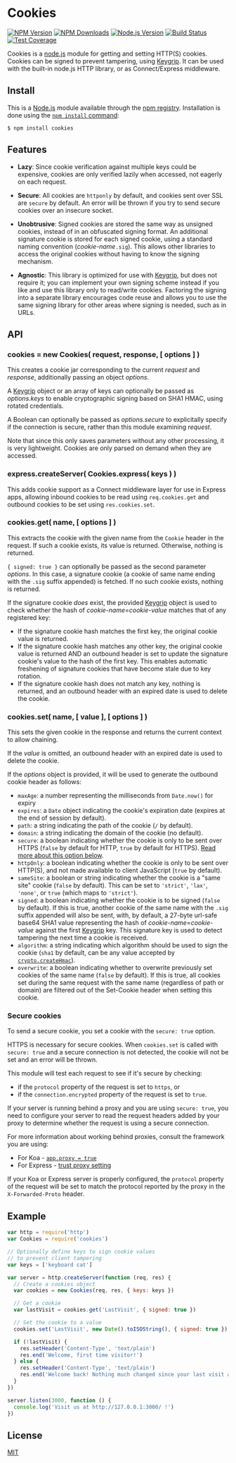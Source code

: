 Cookies
=======

[![NPM Version][npm-image]][npm-url]
[![NPM Downloads][downloads-image]][downloads-url]
[![Node.js Version][node-version-image]][node-version-url]
[![Build Status][travis-image]][travis-url]
[![Test Coverage][coveralls-image]][coveralls-url]

Cookies is a [node.js](http://nodejs.org/) module for getting and setting HTTP(S) cookies. Cookies can be signed to prevent tampering, using [Keygrip](https://www.npmjs.com/package/keygrip). It can be used with the built-in node.js HTTP library, or as Connect/Express middleware.

## Install

This is a [Node.js](https://nodejs.org/en/) module available through the
[npm registry](https://www.npmjs.com/). Installation is done using the
[`npm install` command](https://docs.npmjs.com/getting-started/installing-npm-packages-locally):

```
$ npm install cookies
```

## Features

* **Lazy**: Since cookie verification against multiple keys could be expensive, cookies are only verified lazily when accessed, not eagerly on each request.

* **Secure**: All cookies are `httponly` by default, and cookies sent over SSL are `secure` by default. An error will be thrown if you try to send secure cookies over an insecure socket.

* **Unobtrusive**: Signed cookies are stored the same way as unsigned cookies, instead of in an obfuscated signing format. An additional signature cookie is stored for each signed cookie, using a standard naming convention (_cookie-name_`.sig`). This allows other libraries to access the original cookies without having to know the signing mechanism.

* **Agnostic**: This library is optimized for use with [Keygrip](https://www.npmjs.com/package/keygrip), but does not require it; you can implement your own signing scheme instead if you like and use this library only to read/write cookies. Factoring the signing into a separate library encourages code reuse and allows you to use the same signing library for other areas where signing is needed, such as in URLs.

## API

### cookies = new Cookies( request, response, [ options ] )

This creates a cookie jar corresponding to the current _request_ and _response_, additionally passing an object _options_.

A [Keygrip](https://www.npmjs.com/package/keygrip) object or an array of keys can optionally be passed as _options.keys_ to enable cryptographic signing based on SHA1 HMAC, using rotated credentials.

A Boolean can optionally be passed as _options.secure_ to explicitally specify if the connection is secure, rather than this module examining _request_.

Note that since this only saves parameters without any other processing, it is very lightweight. Cookies are only parsed on demand when they are accessed.

### express.createServer( Cookies.express( keys ) )

This adds cookie support as a Connect middleware layer for use in Express apps, allowing inbound cookies to be read using `req.cookies.get` and outbound cookies to be set using `res.cookies.set`.

### cookies.get( name, [ options ] )

This extracts the cookie with the given name from the `Cookie` header in the request. If such a cookie exists, its value is returned. Otherwise, nothing is returned.

`{ signed: true }` can optionally be passed as the second parameter _options_. In this case, a signature cookie (a cookie of same name ending with the `.sig` suffix appended) is fetched. If no such cookie exists, nothing is returned.

If the signature cookie _does_ exist, the provided [Keygrip](https://www.npmjs.com/package/keygrip) object is used to check whether the hash of _cookie-name_=_cookie-value_ matches that of any registered key:

* If the signature cookie hash matches the first key, the original cookie value is returned.
* If the signature cookie hash matches any other key, the original cookie value is returned AND an outbound header is set to update the signature cookie's value to the hash of the first key. This enables automatic freshening of signature cookies that have become stale due to key rotation.
* If the signature cookie hash does not match any key, nothing is returned, and an outbound header with an expired date is used to delete the cookie.

### cookies.set( name, [ value ], [ options ] )

This sets the given cookie in the response and returns the current context to allow chaining.

If the _value_ is omitted, an outbound header with an expired date is used to delete the cookie.

If the _options_ object is provided, it will be used to generate the outbound cookie header as follows:

* `maxAge`: a number representing the milliseconds from `Date.now()` for expiry
* `expires`: a `Date` object indicating the cookie's expiration date (expires at the end of session by default).
* `path`: a string indicating the path of the cookie (`/` by default).
* `domain`: a string indicating the domain of the cookie (no default).
* `secure`: a boolean indicating whether the cookie is only to be sent over HTTPS (`false` by default for HTTP, `true` by default for HTTPS). [Read more about this option below](#secure-cookies).
* `httpOnly`: a boolean indicating whether the cookie is only to be sent over HTTP(S), and not made available to client JavaScript (`true` by default).
* `sameSite`: a boolean or string indicating whether the cookie is a "same site" cookie (`false` by default). This can be set to `'strict'`, `'lax'`, `'none'`, or `true` (which maps to `'strict'`).
* `signed`: a boolean indicating whether the cookie is to be signed (`false` by default). If this is true, another cookie of the same name with the `.sig` suffix appended will also be sent, with, by default, a 27-byte url-safe base64 SHA1 value representing the hash of _cookie-name_=_cookie-value_ against the first [Keygrip](https://www.npmjs.com/package/keygrip) key. This signature key is used to detect tampering the next time a cookie is received.
* `algorithm`: a string indicating which algorithm should be used to sign the cookie (`sha1` by default, can be any value accepted by [`crypto.createHmac`](https://nodejs.org/api/crypto.html#crypto_crypto_createhmac_algorithm_key_options)).
* `overwrite`: a boolean indicating whether to overwrite previously set cookies of the same name (`false` by default). If this is true, all cookies set during the same request with the same name (regardless of path or domain) are filtered out of the Set-Cookie header when setting this cookie.

### Secure cookies

To send a secure cookie, you set a cookie with the `secure: true` option.

HTTPS is necessary for secure cookies. When `cookies.set` is called with `secure: true` and a secure connection is not detected, the cookie will not be set and an error will be thrown.

This module will test each request to see if it's secure by checking:

* if the `protocol` property of the request is set to `https`, or
* if the `connection.encrypted` property of the request is set to `true`.

If your server is running behind a proxy and you are using `secure: true`, you need to configure your server to read the request headers added by your proxy to determine whether the request is using a secure connection.

For more information about working behind proxies, consult the framework you are using:

* For Koa - [`app.proxy = true`](http://koajs.com/#settings)
* For Express - [trust proxy setting](http://expressjs.com/en/4x/api.html#trust.proxy.options.table)

If your Koa or Express server is properly configured, the `protocol` property of the request will be set to match the protocol reported by the proxy in the `X-Forwarded-Proto` header.

## Example

```js
var http = require('http')
var Cookies = require('cookies')

// Optionally define keys to sign cookie values
// to prevent client tampering
var keys = ['keyboard cat']

var server = http.createServer(function (req, res) {
  // Create a cookies object
  var cookies = new Cookies(req, res, { keys: keys })

  // Get a cookie
  var lastVisit = cookies.get('LastVisit', { signed: true })

  // Set the cookie to a value
  cookies.set('LastVisit', new Date().toISOString(), { signed: true })

  if (!lastVisit) {
    res.setHeader('Content-Type', 'text/plain')
    res.end('Welcome, first time visitor!')
  } else {
    res.setHeader('Content-Type', 'text/plain')
    res.end('Welcome back! Nothing much changed since your last visit at ' + lastVisit + '.')
  }
})

server.listen(3000, function () {
  console.log('Visit us at http://127.0.0.1:3000/ !')
})
```

## License

[MIT](LICENSE)

[npm-image]: https://img.shields.io/npm/v/cookies.svg
[npm-url]: https://npmjs.org/package/cookies
[coveralls-image]: https://img.shields.io/coveralls/pillarjs/cookies/master.svg
[coveralls-url]: https://coveralls.io/r/pillarjs/cookies?branch=master
[downloads-image]: https://img.shields.io/npm/dm/cookies.svg
[downloads-url]: https://npmjs.org/package/cookies
[node-version-image]: https://img.shields.io/node/v/cookies.svg
[node-version-url]: https://nodejs.org/en/download/
[travis-image]: https://img.shields.io/travis/pillarjs/cookies/master.svg
[travis-url]: https://travis-ci.org/pillarjs/cookies
